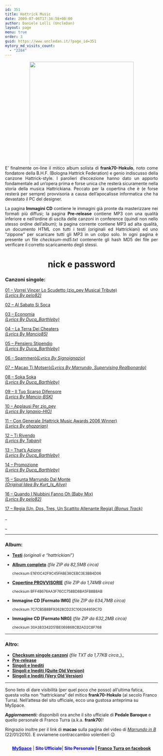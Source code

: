 ```yaml
---
id: 351
title: Hattrick Music
date: 2009-07-06T17:34:58+00:00
author: Daniele Lolli (UncleDan)
layout: page
menu: true
order: 3
guid: https://www.uncledan.it/?page_id=351
mytory_md_visits_count:
  - "2284"
---
```

<div style="text-align: center;">
  <img style="width: 343px; height: 340px;" src="https://www.uncledan.it/files/frank70/folder.gif" alt="" />
</div>

<div style="text-align: justify;">
  E&#8217; finalmente on-line il mitico album solista di <span style="font-weight: bold;">frank70-Hokulo</span>, noto come fondatore della B.H.F. (Bologna Hattrick Federation) e genio indiscusso della canzone Hattrick-style. I parolieri d&#8217;eccezione hanno dato un apporto fondamentale ad un&#8217;opera prima e forse unica che resterà sicuramente nella storia della musica Hattrickiana. Peccato per la copertina che è (e forse resterà per sempre) provvisoria a causa dell&#8217;apocalisse informatica che ha devastato il PC del designer.
</div>

<div style="text-align: justify;">
  <p>
    La pagina <span style="font-weight: bold;">Immagini CD</span> contiene le immagini già pronte da masterizzare nei formati più diffusi; la pagina <span style="font-weight: bold;">Pre-release</span> contiene MP3 con una qualità inferiore e nell&#8217;ordine di uscita delle canzoni in conference (quindi non nello stesso ordine dell&#8217;album); la pagina corrente contiene MP3 ad alta qualità, un documento HTML con tutti i testi (originali ed Hattrickiani) ed uno &#8220;zippone&#8221; per scaricare tutti gli MP3 in un colpo solo. In ogni pagina è presente un file <span style="font-style: italic;">checksum-md5.txt</span> contenente gli hash MD5 dei file per verificare il corretto scaricamento degli stessi.
  </p>
  
  <h1 style="text-align: center;">
    nick e password
  </h1>
  
  <h3>
    Canzoni singole:
  </h3>
</div>

<a href="https://www.uncledan.it/files/frank70/01 - Vorrei Vincer Lo Scudetto (zio_pey Musical Tribute) (Lyrics By pelo82).mp3" target="_blank">01 &#8211; Vorrei Vincer Lo Scudetto (zio_pey Musical Tribute)<br /> <em>(Lyrics By pelo82)</em></a>

<a href="https://www.uncledan.it/files/frank70/02 - Al Sabato Si Soca.mp3" target="_blank">02 &#8211; Al Sabato Si Soca</a>

<a href="https://www.uncledan.it/files/frank70/03 - Economia (Lyrics By Duca_Barthleby).mp3" target="_blank">03 &#8211; Economia<br /> <em>(Lyrics By Duca_Barthleby)</em></a>

<a href="https://www.uncledan.it/files/frank70/04 - La Terra Dei Cheaters (Lyrics By Mancio85).mp3" target="_blank">04 &#8211; La Terra Dei Cheaters<br /> <em>(Lyrics By Mancio85)</em></a>

<a href="https://www.uncledan.it/files/frank70/05 - Pensiero Stipendio (Lyrics By Duca_Barthleby).mp3" target="_blank">05 &#8211; Pensiero Stipendio<br /> <em>(Lyrics By Duca_Barthleby)</em></a>

<a href="https://www.uncledan.it/files/frank70/06%20-%20Spammer%F2%20%28Lyrics%20By%20Signoignazio%29.mp3" target="_blank">06 &#8211; Spammerò<em>(Lyrics By Signoignazio)</em></a>

<a href="https://www.uncledan.it/files/frank70/07%20-%20Macao%20Ti%20Motser%F2%20%28Lyrics%20By%20Marrundo%2C%20Supervising%20Realbonarda%29.mp3" target="_blank">07 &#8211; Macao Ti Motserò<em>(Lyrics By Marrundo, Supervising Realbonarda)</em></a>

<a href="https://www.uncledan.it/files/frank70/08 - Soka Soka (Lyrics By Duca_Barthleby).mp3" target="_blank">08 &#8211; Soka Soka<br /> <em>(Lyrics By Duca_Barthleby)</em></a>

<a href="https://www.uncledan.it/files/frank70/09 - Il Tuo Scarso Difensore (Lyrics By Mancio-BSK).mp3" target="_blank">09 &#8211; Il Tuo Scarso Difensore<br /> <em>(Lyrics By Mancio-BSK)</em></a>

<a href="https://www.uncledan.it/files/frank70/10 - Applausi Per zio_pey (Lyrics By Ignaxio-HIO).mp3" target="_blank">10 &#8211; Applausi Per zio_pey<br /> <em>(Lyrics By Ignaxio-HIO)</em></a>

<a href="https://www.uncledan.it/files/frank70/11 - Con Generale (Hattrick Music Awards 2006 Winner) (Lyrics By ghazarian).mp3" target="_blank">11 &#8211; Con Generale (Hattrick Music Awards 2006 Winner)<br /> <em>(Lyrics By ghazarian)</em></a>

<a href="https://www.uncledan.it/files/frank70/12 - Ti Rivendo (Lyrics By Tabani).mp3" target="_blank">12 &#8211; Ti Rivendo<br /> <em>(Lyrics By Tabani)</em></a>

<a href="https://www.uncledan.it/files/frank70/13 - That's Azione (Lyrics By Duca_Barthleby).mp3" target="_blank">13 &#8211; That&#8217;s Azione<br /> <em>(Lyrics By Duca_Barthleby)</em></a>

<a href="https://www.uncledan.it/files/frank70/14 - Promozione (Lyrics By Duca_Barthleby).mp3" target="_blank">14 &#8211; Promozione<br /> <em>(Lyrics By Duca_Barthleby)</em></a>

<a href="https://www.uncledan.it/files/frank70/15 - Spunta Marrundo Dal Monte (Original Idea By Kurt_Is_Alive).mp3" target="_blank">15 &#8211; Spunta Marrundo Dal Monte<br /> <em>(Original Idea By Kurt_Is_Alive)</em></a>

<a href="https://www.uncledan.it/files/frank70/16 - Quando I Niubbini Fanno Oh (Baby Mix) (Lyrics By pelo82).mp3" target="_blank">16 &#8211; Quando I Niubbini Fanno Oh (Baby Mix)<br /> <em>(Lyrics By pelo82)</em></a>

<a href="https://www.uncledan.it/files/frank70/17%20-%20Regia%20%20(Un,%20Dos,%20Tres,%20Un%20Scattito%20Allenante%20Regia)%20(Bonus%20Track).mp3" target="_blank">17 &#8211; Regia (Un, Dos, Tres, Un Scattito Allenante Regia) <em>(Bonus Track)</em></a>

_
  
_ 

* * *

### Album:

  * [**Testi**](https://www.uncledan.it/frank70-hattrick-music/lyrics/ "Nick-E-Password-Hattrick-Revisited - Lyrics") _(originali e &#8220;hattrickiani&#8221;)_
  * <a title="frank70-Hokulo - 2007 - Nick E Password (Hattrick Revisited).zip" href="https://www.uncledan.it/files/frank70/frank70-Hokulo - 2007 - Nick E Password (Hattrick Revisited).zip" target="_blank"><strong>Album completo</strong></a> _(file ZIP da 82,5MB circa)_
  
    <small>checksum E1610C42F9C45FABE36CEBC3E3BB4D06</small>
  * **<a href="https://www.uncledan.it/files/frank70/Immagini CD/frank70-Hokulo - 2007 - Nick E Password [Cover PROVVISORIE].zip" target="_blank">Copertine PROVVISORIE</a>** _(file ZIP da 1,74MB circa)_
  
    <small>checksum BFF4B676AA3F76CC758BD8BA5FB8B8AB</small>
  * **Immagine CD [Formato IMG]** _(file ZIP da 634,7MB circa)_
  
    <small>checksum 7C7CB5B8BF92628CD23C106264959C7D</small>
  * **Immagine CD [Formato NRG]** _(file ZIP da 632,2MB circa)_
  
    <small>checksum 30A383342D51BE069868CB2AD2C8F768</small>

* * *

### Altro:

  * <a title="checksum-md5.txt" href="https://www.uncledan.it/files/frank70/checksum-md5.txt" target="_blank"><strong>Checksum singole canzoni</strong></a> _(file TXT da 1,77KB circa__)_
  * [**Pre-release**](https://www.uncledan.it/frank70-hattrick-music/pre-release/ "Pre-release")
  * [**Singoli e Inediti**](https://www.uncledan.it/frank70-hattrick-music/singoli-e-inediti/ "Singoli e Inediti")
  * [**Singoli e Inediti (Quite Old Version)**](https://www.uncledan.it/frank70-hattrick-music/singoli-e-inediti-quite-old-version/ "Singoli e Inediti (Quite Old Version)")
  * [**Singoli e Inediti (Very Old Version)**](https://www.uncledan.it/frank70-hattrick-music/singoli-e-inediti-very-old-version/ "Singoli e Inediti (Very Old Version)")

* * *

Sono lieto di dare visibilità (per quel poco che posso) all&#8217;ultima fatica, questa volta non &#8220;hattrickiana&#8221; del mitico **frank70-Hokulo** (al secolo Franco Turra). Nell&#8217;attesa del sito ufficiale, ecco una gustosa anteprima su MySpace.

**_Aggiornamenti:_** disponibili ora anche il sito ufficiale di **Pedale Baroque** e quello personale di Franco Turra (a.k.a. **frank70**)!

Ringrazio inoltre per il link di **macao** sulla pagina del video di _<a title="Marrundo in B - Il video" href="http://www.gamefox.it/hattrick/marrundo-in-b-il-video" target="_blank">Marrundo in B</a>_ (22/01/2010). E ovviamene contraccambio volentieri 😉

<p style="text-align: center;">
  <img class="aligncenter" src="http://a537.ac-images.myspacecdn.com/images01/55/m_55eeff5e88128cbfd0e2d46fac681838.gif" alt="" />
</p>

<p style="text-align: center;">
  <a title="Pedale Baroque - Balumba Tombo Reloaded - MySpace" href="http://www.myspace.com/pedalebaroque" target="_blank"><strong><span style="color: #0000ff;">MySpace</span></strong></a> | <strong><span style="color: #0000ff;">Sito Ufficiale</span></strong>| <strong><span style="color: #0000ff;">Sito Personale | <a title="Franco Turra on Facebook" href="http://www.facebook.com/francoturra" target="_blank">Franco Turra on facebook</a></span></strong>
</p>